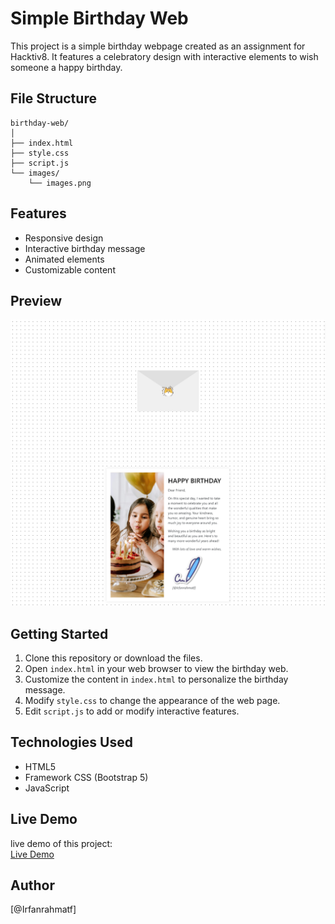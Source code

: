# Simple Birthday Web

This project is a simple birthday webpage created as an assignment for Hacktiv8. It features a celebratory design with interactive elements to wish someone a happy birthday.

## File Structure

```
birthday-web/
│
├── index.html
├── style.css
├── script.js
└── images/
    └── images.png
```

## Features

- Responsive design
- Interactive birthday message
- Animated elements
- Customizable content

## Preview

![Birthday Web Preview](./images//screencapture-127-0-0-1-5500-index-html-2024-09-19-21_05_07.png)
![Birthday Web Preview](./images/screencapture-127-0-0-1-5500-index-html-2024-09-19-21_05_42.png)

## Getting Started

1. Clone this repository or download the files.
2. Open `index.html` in your web browser to view the birthday web.
3. Customize the content in `index.html` to personalize the birthday message.
4. Modify `style.css` to change the appearance of the web page.
5. Edit `script.js` to add or modify interactive features.


## Technologies Used

- HTML5
- Framework CSS (Bootstrap 5)
- JavaScript

## Live Demo

live demo of this project:  
[Live Demo](https://irfanrahmatf.github.io/Assignment-2-Simple-Birthday-Page/)

## Author

[@Irfanrahmatf]
